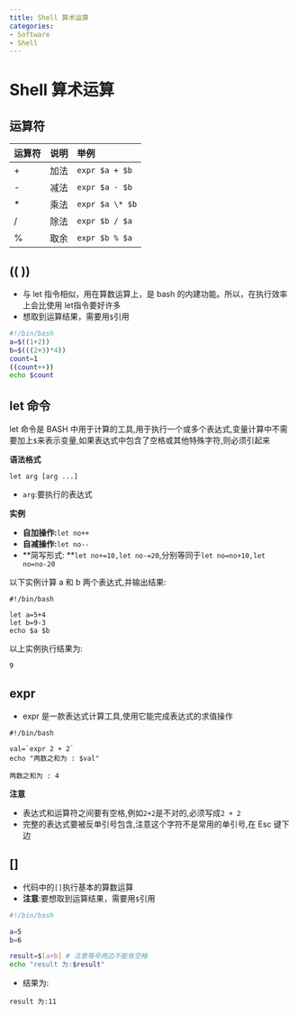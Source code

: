 ```yaml
---
title: Shell 算术运算
categories:
- Software
- Shell
---
```

# Shell 算术运算

## 运算符

| 运算符 | 说明 | 举例            |
| :----- | :--- | :-------------- |
| +      | 加法 | `expr $a + $b`  |
| -      | 减法 | `expr $a - $b`  |
| *      | 乘法 | `expr $a \* $b` |
| /      | 除法 | `expr $b / $a`  |
| %      | 取余 | `expr $b % $a`  |

## (( ))

- 与 let 指令相似，用在算数运算上，是 bash 的内建功能。所以，在执行效率上会比使用 let指令要好许多
- 想取到运算结果，需要用`$`引用

```bash
#!/bin/bash
a=$((1+2))
b=$(((2+3)*4))
count=1
((count++))
echo $count
```

## let 命令

let 命令是 BASH 中用于计算的工具,用于执行一个或多个表达式,变量计算中不需要加上`$`来表示变量,如果表达式中包含了空格或其他特殊字符,则必须引起来

**语法格式**

```shell
let arg [arg ...]
```

- `arg`:要执行的表达式

**实例**

- **自加操作:**`let no++`
- **自减操作:**`let no--`
- **简写形式: **`let no+=10,let no-=20`,分别等同于`let no=no+10,let no=no-20`

以下实例计算 a 和 b 两个表达式,并输出结果:

```shell
#!/bin/bash

let a=5+4
let b=9-3
echo $a $b
```

以上实例执行结果为:

```
9 
```

## expr

- expr 是一款表达式计算工具,使用它能完成表达式的求值操作

```shell
#!/bin/bash

val=`expr 2 + 2`
echo "两数之和为 : $val"
```

```
两数之和为 : 4
```

**注意**

- 表达式和运算符之间要有空格,例如`2+2`是不对的,必须写成`2 + 2`
- 完整的表达式要被反单引号包含,注意这个字符不是常用的单引号,在 Esc 键下边

## []

- 代码中的`[]`执行基本的算数运算
- **注意**:要想取到运算结果，需要用`$`引用

```bash
#!/bin/bash

a=5
b=6

result=$[a+b] # 注意等号两边不能有空格
echo "result 为:$result"
```

- 结果为:

```
result 为:11
```

